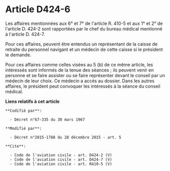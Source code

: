 # Article D424-6

Les affaires mentionnées aux 6° et 7° de l'article R. 410-5 et aux 1° et 2° de l'article D. 424-2 sont rapportées par le chef
du bureau médical mentionné à l'article D. 424-7. 

Pour ces affaires, peuvent être entendus un représentant de la caisse de retraite du personnel navigant et un médecin de
cette caisse si le président le demande. 

Pour ces affaires comme celles visées au 5 (b) de ce même article, les intéressés sont informés de la tenue des séances ; ils
peuvent venir en personne et se faire assister ou se faire représenter devant le conseil par un médecin de leur choix. Ce
médecin a accès au dossier. Dans les autres affaires, le président peut convoquer les intéressés à la séance du conseil
médical.

**Liens relatifs à cet article**

	**Codifié par**:

	  - Décret n°67-335 du 30 mars 1967

	**Modifié par**:

	  - Décret n°2015-1788 du 28 décembre 2015 - art. 5

	**Cite**:

	  - Code de l'aviation civile - art. D424-2 (V)
	  - Code de l'aviation civile - art. D424-7 (V)
	  - Code de l'aviation civile - art. R410-5 (V)
